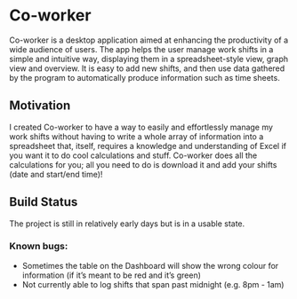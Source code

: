 # Co-worker
Co-worker is a desktop application aimed at enhancing the productivity of a wide audience of users. The app helps the user manage work shifts in a simple and intuitive way, displaying them in a spreadsheet-style view, graph view and overview. It is easy to add new shifts, and then use data gathered by the program to automatically produce information such as time sheets.

## Motivation
I created Co-worker to have a way to easily and effortlessly manage my work shifts without having to write a whole array of information into a spreadsheet that, itself, requires a knowledge and understanding of Excel if you want it to do cool calculations and stuff. Co-worker does all the calculations for you; all you need to do is download it and add your shifts (date and start/end time)!

## Build Status
The project is still in relatively early days but is in a usable state.
### Known bugs:
- Sometimes the table on the Dashboard will show the wrong colour for information (if it’s meant to be red and it’s green)
- Not currently able to log shifts that span past midnight (e.g. 8pm - 1am)

